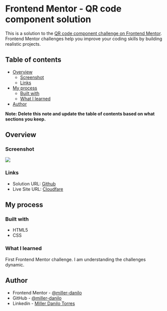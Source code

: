 # Frontend Mentor - QR code component solution

This is a solution to the [QR code component challenge on Frontend Mentor](https://www.frontendmentor.io/challenges/qr-code-component-iux_sIO_H). Frontend Mentor challenges help you improve your coding skills by building realistic projects. 

## Table of contents

- [Overview](#overview)
  - [Screenshot](#screenshot)
  - [Links](#links)
- [My process](#my-process)
  - [Built with](#built-with)
  - [What I learned](#what-i-learned)
- [Author](#author)

**Note: Delete this note and update the table of contents based on what sections you keep.**

## Overview

### Screenshot

![](../frontend-mentor-qr-code/images/Solution-Screenshot.png)

### Links

- Solution URL: [Github](https://github.com/miller-danilo/frontend-mentor-qr-code)
- Live Site URL: [Cloudfare](https://frontend-mentor-qr-code.pages.dev)

## My process

### Built with

- HTML5
- CSS


### What I learned

First Frontend Mentor challenge. I am understanding the challenges dynamic.

## Author

- Frontend Mentor - [@miller-danilo](https://www.frontendmentor.io/profile/miller-danilo)
- GitHub - [@miller-danilo](https://github.com/miller-danilo)
- Linkedin - [Miller Danilo Torres](https://www.linkedin.com/in/miller-torres)


